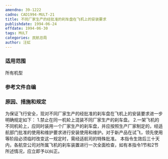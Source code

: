 ```yaml
---
amendno: 39-1222
cadno: CAD1994-MULT-21
title: 不同厂家生产的经批准的刹车盘在飞机上的安装要求
publishdate: 1994-06-24
effdate: 1994-06-30
tags: MULT
categories: 民航总局
author: 汪虹
---
```


### 适用范围 
所有机型

### 参考文件自编

### 原因、措施和规定 
为保证飞行安全，现对不同厂家生产的经批准的刹车盘在飞机上的安装要求进一步明确规定如下： 
1.禁止在同一机轮上混装不同厂家生产的刹车盘。 
    2.一架飞机的不同机轮上，应同时装用一个厂家生产的刹车盘，并应按照生产厂家制定的，经适航部门批准的使用和维护要求进行安装使用和维护。对于新产品在试飞，领先使用等阶段必须临时改变这一规定时，需经适航司的特殊批准。 
    本指令生效后三十天内，各航空公司对所属飞机的刹车装置进行一次全面检查，如有本指令1节和2节所述情况，应立即予以纠正。
